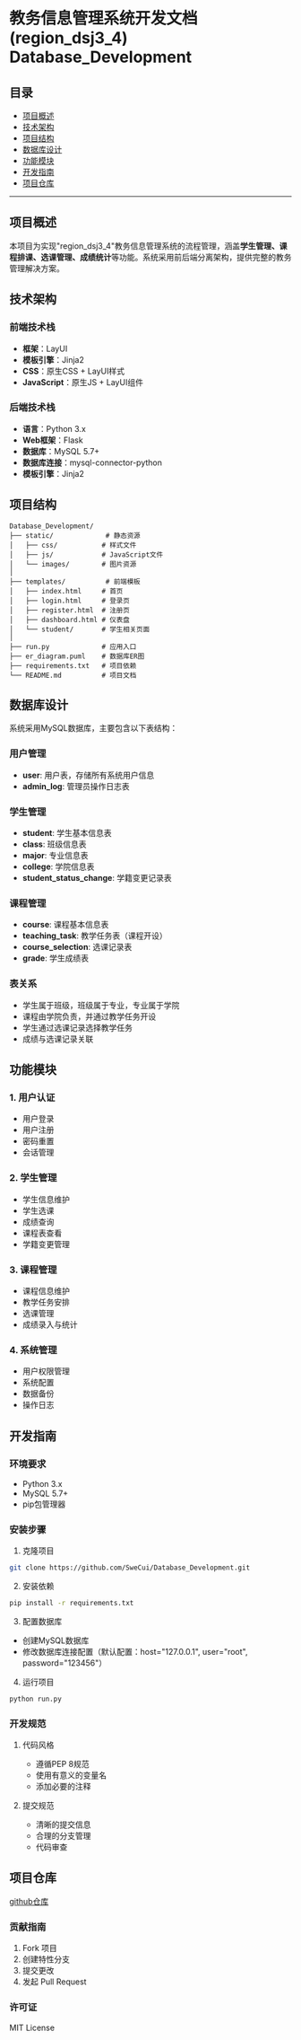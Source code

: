 # 教务信息管理系统开发文档(region_dsj3_4)                   Database_Development               

## 目录
- [项目概述](#项目概述)
- [技术架构](#技术架构)
- [项目结构](#项目结构)
- [数据库设计](#数据库设计)
- [功能模块](#功能模块)
- [开发指南](#开发指南)
- [项目仓库](#项目仓库)

---

## 项目概述

本项目为实现"region_dsj3_4"教务信息管理系统的流程管理，涵盖**学生管理、课程排课、选课管理、成绩统计**等功能。系统采用前后端分离架构，提供完整的教务管理解决方案。

## 技术架构

### 前端技术栈
- **框架**：LayUI
- **模板引擎**：Jinja2
- **CSS**：原生CSS + LayUI样式
- **JavaScript**：原生JS + LayUI组件

### 后端技术栈
- **语言**：Python 3.x
- **Web框架**：Flask
- **数据库**：MySQL 5.7+
- **数据库连接**：mysql-connector-python
- **模板引擎**：Jinja2

## 项目结构
```
Database_Development/
├── static/             # 静态资源
│   ├── css/           # 样式文件
│   ├── js/            # JavaScript文件
│   └── images/        # 图片资源
│
├── templates/          # 前端模板
│   ├── index.html     # 首页
│   ├── login.html     # 登录页
│   ├── register.html  # 注册页
│   ├── dashboard.html # 仪表盘
│   └── student/       # 学生相关页面
│
├── run.py             # 应用入口
├── er_diagram.puml    # 数据库ER图
├── requirements.txt   # 项目依赖
└── README.md          # 项目文档
```

## 数据库设计

系统采用MySQL数据库，主要包含以下表结构：

### 用户管理
- **user**: 用户表，存储所有系统用户信息
- **admin_log**: 管理员操作日志表

### 学生管理
- **student**: 学生基本信息表
- **class**: 班级信息表
- **major**: 专业信息表
- **college**: 学院信息表
- **student_status_change**: 学籍变更记录表

### 课程管理
- **course**: 课程基本信息表
- **teaching_task**: 教学任务表（课程开设）
- **course_selection**: 选课记录表
- **grade**: 学生成绩表

### 表关系
- 学生属于班级，班级属于专业，专业属于学院
- 课程由学院负责，并通过教学任务开设
- 学生通过选课记录选择教学任务
- 成绩与选课记录关联

## 功能模块

### 1. 用户认证
- 用户登录
- 用户注册
- 密码重置
- 会话管理

### 2. 学生管理
- 学生信息维护
- 学生选课
- 成绩查询
- 课程表查看
- 学籍变更管理

### 3. 课程管理
- 课程信息维护
- 教学任务安排
- 选课管理
- 成绩录入与统计

### 4. 系统管理
- 用户权限管理
- 系统配置
- 数据备份
- 操作日志

## 开发指南

### 环境要求
- Python 3.x
- MySQL 5.7+
- pip包管理器

### 安装步骤
1. 克隆项目
```bash
git clone https://github.com/SweCui/Database_Development.git
```

2. 安装依赖
```bash
pip install -r requirements.txt
```

3. 配置数据库
- 创建MySQL数据库
- 修改数据库连接配置（默认配置：host="127.0.0.1", user="root", password="123456"）

4. 运行项目
```bash
python run.py
```

### 开发规范
1. 代码风格
   - 遵循PEP 8规范
   - 使用有意义的变量名
   - 添加必要的注释

2. 提交规范
   - 清晰的提交信息
   - 合理的分支管理
   - 代码审查

## 项目仓库
[github仓库](https://github.com/SweCui/Database_Development.git)

### 贡献指南
1. Fork 项目
2. 创建特性分支
3. 提交更改
4. 发起 Pull Request

### 许可证
MIT License




